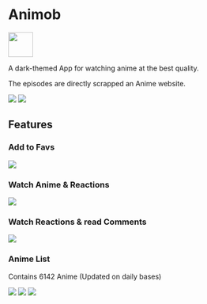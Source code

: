 <h1> Animob</h1>
<img src="./screenshots/AppFront.png" width=50 height=50/>
<p> A dark-themed App for watching anime at the best quality.</p>
<p>The episodes are directly scrapped an Anime website.</p>
<p float="left">

<img src="./screenshots/EpisodeList.png"/>
<img src="./screenshots/AboutAnimob.png"/>
</p>
<h2>Features</h2>
<h3>Add to Favs</h3>
<img src="./screenshots/AddToFav.png">
<h3>Watch Anime & Reactions </h3>
<img src="./screenshots/WatchRea.png">
<h3> Watch Reactions & read Comments</h3>
<img src="./screenshots/WatchAndReadComments.png">
<h3>Anime List</h3>
<p> Contains 6142 Anime (Updated on daily bases)</p>
<p float="left">
<img src="./screenshots/Anime.png">
<img src="./screenshots/Options.png">
<img src="./screenshots/icon.png"/>
  </p>
